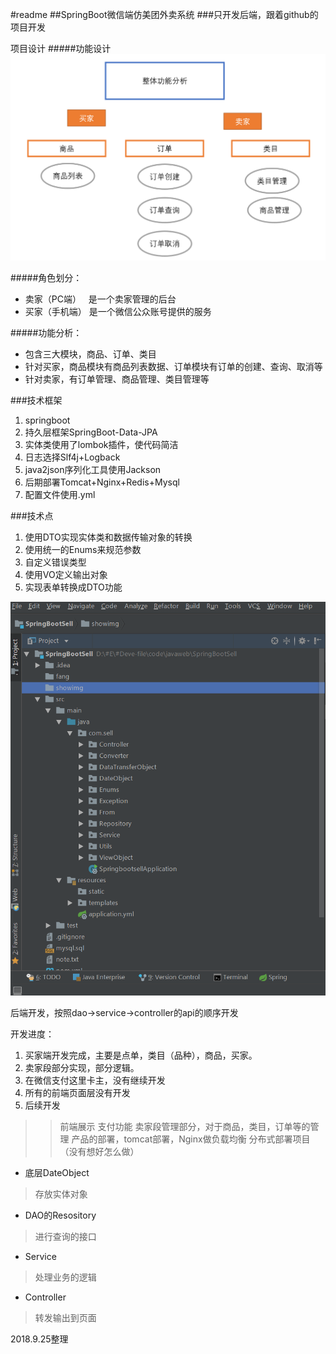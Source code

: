 #readme
##SpringBoot微信端仿美团外卖系统
###只开发后端，跟着github的项目开发

项目设计
#####功能设计
![功能设计](showimg/Springbootsell-gongneng.png)

#####角色划分：

* 卖家（PC端）   是一个卖家管理的后台
* 买家（手机端） 是一个微信公众账号提供的服务

#####功能分析：

* 包含三大模块，商品、订单、类目
* 针对买家，商品模块有商品列表数据、订单模块有订单的创建、查询、取消等
* 针对卖家，有订单管理、商品管理、类目管理等

###技术框架
1. springboot
2. 持久层框架SpringBoot-Data-JPA
3. 实体类使用了lombok插件，使代码简洁
4. 日志选择Slf4j+Logback
5. java2json序列化工具使用Jackson
6. 后期部署Tomcat+Nginx+Redis+Mysql
7. 配置文件使用.yml

###技术点
1. 使用DTO实现实体类和数据传输对象的转换
2. 使用统一的Enums来规范参数
3. 自定义错误类型
4. 使用VO定义输出对象
5. 实现表单转换成DTO功能

![项目文件路径](showimg/springbootsell-mulu.png)

后端开发，按照dao->service->controller的api的顺序开发

开发进度：
1. 买家端开发完成，主要是点单，类目（品种），商品，买家。
2. 卖家段部分实现，部分逻辑。
3. 在微信支付这里卡主，没有继续开发
4. 所有的前端页面层没有开发
5. 后续开发
 >> 前端展示
 >> 支付功能
 >> 卖家段管理部分，对于商品，类目，订单等的管理
 >> 产品的部署，tomcat部署，Nginx做负载均衡
 >> 分布式部署项目（没有想好怎么做）

* 底层DateObject
> 存放实体对象
* DAO的Resository
> 进行查询的接口
* Service
> 处理业务的逻辑
* Controller
> 转发输出到页面

2018.9.25整理


